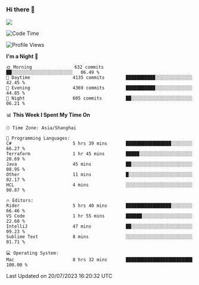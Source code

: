### Hi there 👋

<!--
**JJAYCHEN1e/jjaychen1e** is a ✨ _special_ ✨ repository because its `README.md` (this file) appears on your GitHub profile.

Here are some ideas to get you started:

- 🔭 I’m currently working on ...
- 🌱 I’m currently learning ...
- 👯 I’m looking to collaborate on ...
- 🤔 I’m looking for help with ...
- 💬 Ask me about ...
- 📫 How to reach me: ...
- 😄 Pronouns: ...
- ⚡ Fun fact: ...
-->

[![](https://github-readme-stats.vercel.app/api?username=jjaychen1e&show_icons=true)](https://github.com/jjaychen1e/github-readme-stats?count_private=true)

<!--START_SECTION:waka-->
![Code Time](http://img.shields.io/badge/Code%20Time-810%20hrs%2034%20mins-blue)

![Profile Views](http://img.shields.io/badge/Profile%20Views-0-blue)

**I'm a Night 🦉** 

```text
🌞 Morning                632 commits         ██░░░░░░░░░░░░░░░░░░░░░░░   06.49 % 
🌆 Daytime                4135 commits        ███████████░░░░░░░░░░░░░░   42.45 % 
🌃 Evening                4369 commits        ███████████░░░░░░░░░░░░░░   44.85 % 
🌙 Night                  605 commits         ██░░░░░░░░░░░░░░░░░░░░░░░   06.21 % 
```


📊 **This Week I Spent My Time On** 

```text
🕑︎ Time Zone: Asia/Shanghai

💬 Programming Languages: 
C#                       5 hrs 39 mins       █████████████████░░░░░░░░   66.27 % 
Terraform                1 hr 45 mins        █████░░░░░░░░░░░░░░░░░░░░   20.69 % 
Java                     45 mins             ██░░░░░░░░░░░░░░░░░░░░░░░   08.95 % 
Other                    11 mins             █░░░░░░░░░░░░░░░░░░░░░░░░   02.17 % 
HCL                      4 mins              ░░░░░░░░░░░░░░░░░░░░░░░░░   00.87 % 

🔥 Editors: 
Rider                    5 hrs 40 mins       █████████████████░░░░░░░░   66.46 % 
VS Code                  1 hr 55 mins        ██████░░░░░░░░░░░░░░░░░░░   22.60 % 
IntelliJ                 47 mins             ██░░░░░░░░░░░░░░░░░░░░░░░   09.23 % 
Sublime Text             8 mins              ░░░░░░░░░░░░░░░░░░░░░░░░░   01.71 % 

💻 Operating System: 
Mac                      8 hrs 32 mins       █████████████████████████   100.00 % 
```


 Last Updated on 20/07/2023 16:20:32 UTC
<!--END_SECTION:waka-->
